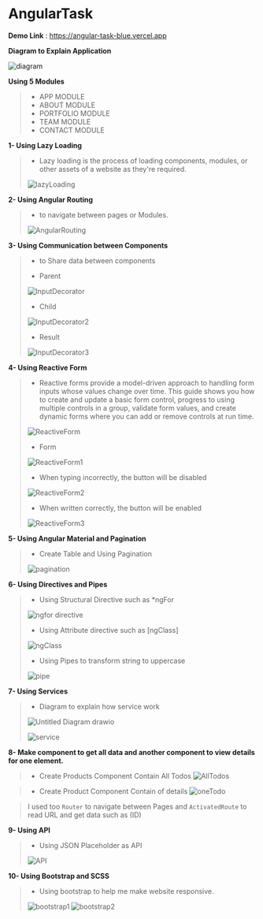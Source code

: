 # AngularTask

**Demo Link** :  https://angular-task-blue.vercel.app

**Diagram to Explain Application**

![diagram](https://github.com/Ahmed-Abd-Ellatif/Angular-task/assets/61418344/fa13ea48-5b37-4f12-8dff-e47eb5a36b6f)


**Using 5 Modules** 

> - APP MODULE
> - ABOUT MODULE
> - PORTFOLIO MODULE
> - TEAM MODULE
> - CONTACT MODULE


**1- Using Lazy Loading**

> - Lazy loading is the process of loading components, modules, or other assets of a website as they're required.
>
> ![lazyLoading](https://github.com/Ahmed-Abd-Ellatif/Angular-task/assets/61418344/26f39b34-7415-4e9c-9938-401766fc9aa6)

**2- Using Angular Routing**

> - to navigate between pages or Modules.
>
> ![AngularRouting](https://github.com/Ahmed-Abd-Ellatif/Angular-task/assets/61418344/7266138a-aad7-419a-9e68-79ccaccf6b37)


**3- Using Communication between Components**

> - to Share data between components
> 
> - Parent
>   
> ![InputDecorator](https://github.com/Ahmed-Abd-Ellatif/Angular-task/assets/61418344/6136776a-e90c-404b-81e3-8989fcc4da69)
> 
> - Child
>   
> ![InputDecorator2](https://github.com/Ahmed-Abd-Ellatif/Angular-task/assets/61418344/4f5139f4-708d-44f9-8470-27503c19bcf3)
>
> - Result
>   
> ![InputDecorator3](https://github.com/Ahmed-Abd-Ellatif/Angular-task/assets/61418344/63f4dee6-b99b-4e72-b9e9-668fd549ef94)


**4- Using Reactive Form**

> - Reactive forms provide a model-driven approach to handling form inputs whose values change over time. This guide shows you how to create and update a basic form control, progress to using multiple controls in a group, validate form values, and create dynamic forms where you can add or remove controls at run time.
> 
> 
> ![ReactiveForm](https://github.com/Ahmed-Abd-Ellatif/Angular-task/assets/61418344/3bf39173-3dba-4fbb-8074-bbada1466106)
> 
> - Form
>
> ![ReactiveForm1](https://github.com/Ahmed-Abd-Ellatif/Angular-task/assets/61418344/0b80d7f6-26d3-4960-ac3b-95daf07600be)
> 
> - When typing incorrectly, the button will be disabled
>
> ![ReactiveForm2](https://github.com/Ahmed-Abd-Ellatif/Angular-task/assets/61418344/31b18ddf-84ad-4ba0-988f-0378d9a9ee00)
> 
> - When written correctly, the button will be enabled
>
> ![ReactiveForm3](https://github.com/Ahmed-Abd-Ellatif/Angular-task/assets/61418344/25a0d840-d859-4806-8bb4-bb9e13f5d2fb)



**5- Using Angular Material and Pagination**

> - Create Table and Using Pagination
> 
> ![pagination](https://github.com/Ahmed-Abd-Ellatif/Angular-task/assets/61418344/77d2daa2-209b-47ce-8772-cb723f8c0f2a)


**6- Using Directives and Pipes**

> -  Using Structural Directive such as *ngFor
> 
> ![ngfor directive](https://github.com/Ahmed-Abd-Ellatif/Angular-task/assets/61418344/2bcb7360-f6e9-45cb-9c5b-12c7b38872fa)
> 
> -  Using Attribute directive such as [ngClass]
> 
> ![ngClass](https://github.com/Ahmed-Abd-Ellatif/Angular-task/assets/61418344/a5591589-50f7-43b9-8002-6785468aaf0b)
> 
> - Using Pipes to transform string to uppercase
> 
> ![pipe](https://github.com/Ahmed-Abd-Ellatif/Angular-task/assets/61418344/f9105c9d-5e36-4dbd-b3f6-283777c43553)


**7- Using Services**

> - Diagram to explain how service work
>
> ![Untitled Diagram drawio](https://github.com/Ahmed-Abd-Ellatif/Angular-task/assets/61418344/3d357cca-9ead-45ec-80b1-9fb68fdb0b66)
> 
> 
> ![service](https://github.com/Ahmed-Abd-Ellatif/Angular-task/assets/61418344/12e6237c-0f10-46d4-8e36-61366877d7ad)

**8- Make component to get all data and another component to view details for one element.**

> - Create Products Component Contain All Todos
> ![AllTodos](https://github.com/Ahmed-Abd-Ellatif/Angular-task/assets/61418344/8d31ec09-98aa-4c28-b86d-45b6251d466d)


> - Create Product Component Contain of details 
> ![oneTodo](https://github.com/Ahmed-Abd-Ellatif/Angular-task/assets/61418344/075cd15f-0966-4599-bc91-b8ed2fefb89c)

> I used too `Router` to navigate between Pages and  `ActivatedRoute` to read URL and get data such as (ID)

**9- Using API**

> - Using JSON Placeholder as API
>
>![API](https://github.com/Ahmed-Abd-Ellatif/Angular-task/assets/61418344/06703c2f-7cfb-4749-b253-7ea8a59ab477)


**10- Using Bootstrap and SCSS**

> - Using bootstrap to help me make website responsive.
> 
> ![bootstrap1](https://github.com/Ahmed-Abd-Ellatif/Angular-task/assets/61418344/1eab2600-9ede-4659-9300-4f807f0ce0bb)
> ![bootstrap2](https://github.com/Ahmed-Abd-Ellatif/Angular-task/assets/61418344/107a35f5-281b-4db1-9f75-88829fe385bf)
